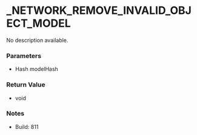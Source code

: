 # _NETWORK_REMOVE_INVALID_OBJECT_MODEL

No description available.

### Parameters
* Hash modelHash

### Return Value
* void

### Notes
* Build: 811

